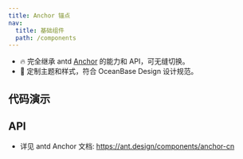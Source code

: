 ```yaml
---
title: Anchor 锚点
nav:
  title: 基础组件
  path: /components
---
```


- 🔥 完全继承 antd [Anchor](https://ant.design/components/anchor-cn) 的能力和 API，可无缝切换。
- 💄 定制主题和样式，符合 OceanBase Design 设计规范。

## 代码演示

<!-- prettier-ignore -->
<code src="./demo/basic.tsx" title="基本" iframe="200"></code>
<code src="./demo/horizontal.tsx" title="横向" iframe="250"></code>

## API

- 详见 antd Anchor 文档: https://ant.design/components/anchor-cn
